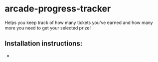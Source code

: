# arcade-progress-tracker

Helps you keep track of how many tickets you've earned and how many more you need to get your selected prize!

## Installation instructions:
- 

